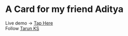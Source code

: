 # A Card for my friend Aditya
Live demo -> <a href="https://guitaruser.github.io/thegeekyboy-profile/">Tap Here</a><br>
Follow <a href="https://www.instagram.com/tarun_code.py/"> Tarun KS</a>
